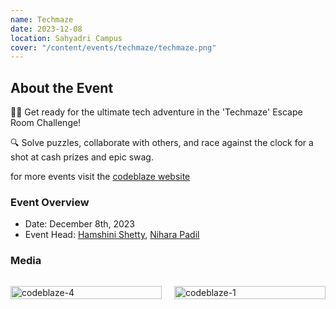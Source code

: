 ```yaml
---
name: Techmaze
date: 2023-12-08
location: Sahyadri Campus
cover: "/content/events/techmaze/techmaze.png"
---
```


## About the Event

🕵‍♂ Get ready for the ultimate tech adventure in the 'Techmaze' Escape Room Challenge!

🔍 Solve puzzles, collaborate with others, and race against the clock for a shot at cash prizes and epic swag.

for more events visit the [codeblaze website](https://codeblaze.sosc.org.in/)

### Event Overview

- Date: December 8th, 2023
- Event Head: [Hamshini Shetty](https://www.linkedin.com/in/hamshini-shetty/), [Nihara Padil](https://www.linkedin.com/in/nihara-padil/)

### Media

<div style="display: grid; grid-template-columns: repeat(2, 1fr); gap: 20px;">
    <p>
        <img src="/content/events/techmaze/1.jpg" alt="codeblaze-4" style="width: 100%;">
    </p>
    <p> 
        <img src="/content/events/techmaze/2.jpg" alt="codeblaze-1" style="width: 100%">
    </p>
</div>
